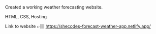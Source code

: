 Created a working weather forecasting website. 

HTML, CSS, Hosting

Link to website 👉🏽 https://shecodes-forecast-weather-app.netlify.app/
